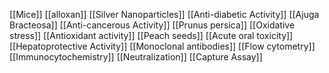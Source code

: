[[Mice]]
[[alloxan]]
[[Silver Nanoparticles]]
[[Anti-diabetic Activity]]
[[Ajuga Bracteosa]]
[[Anti-cancerous Activity]]
[[Prunus persica]]
[[Oxidative stress]]
[[Antioxidant activity]]
[[Peach seeds]]
[[Acute oral toxicity]]
[[Hepatoprotective Activity]]
[[Monoclonal antibodies]]
[[Flow cytometry]]
[[Immunocytochemistry]]
[[Neutralization]]
[[Capture Assay]]
